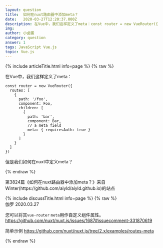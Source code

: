 ```yaml
---
layout: question
title:  如何在nuxt路由器中添加meta？
date:   2020-03-27T12:20:37.000Z
description: 在Vue中，我们这样定义了meta：const router = new VueRouter({  routes  \[    {      pa...
img: 
author: 小卤蛋
category: question
answer: 1
tags: JavaScript Vue.js
topic: Vue.js
---
```

<div class="article-root">
  <div class="article">
    {% include articleTitle.html info=page %}
    {% raw %}
    <div class="article-content"><p><font style="vertical-align: inherit;"><font style="vertical-align: inherit;">在Vue中，我们这样定义了meta：</font></font></p>

<pre><code>const router = new VueRouter({<font></font>
  routes: [<font></font>
    {<font></font>
      path: '/foo',<font></font>
      component: Foo,<font></font>
      children: [<font></font>
        {<font></font>
          path: 'bar',<font></font>
          component: Bar,<font></font>
          // a meta field<font></font>
          meta: { requiresAuth: true }<font></font>
        }<font></font>
      ]<font></font>
    }<font></font>
  ]<font></font>
})<font></font>
</code></pre>

<p><font style="vertical-align: inherit;"><font style="vertical-align: inherit;">但是我们如何在nuxt中定义meta？</font></font></p></div>
    {% endraw %}
  </div>
  <p class="winter_mark">第3824篇《如何在nuxt路由器中添加meta？》来自Winter(https://github.com/aiyld/aiyld.github.io)的站点</p>
  <div class="discuss-wrapper">
    {% include discussTitle.html info=page %}
    {% raw %}
    <div class="discuss-list">
    <div class="discuss-item">
        <div class="discuss-parent">
          <div class="discuss-meta">
            <span class="discuss-user">伽罗</span>
            <span class="discuss-time">2020.03.27</span>
          </div>
          <div class="discuss-comment"><p><font style="vertical-align: inherit;"><font style="vertical-align: inherit;">您可以将其</font></font><code>vue-router</code> <code>meta</code><font style="vertical-align: inherit;"><font style="vertical-align: inherit;">用作自定义组件属性。
</font></font><a href="https://github.com/nuxt/nuxt.js/issues/1687#issuecomment-331870619" rel="noreferrer"><font style="vertical-align: inherit;"><font style="vertical-align: inherit;">https://github.com/nuxt/nuxt.js/issues/1687#issuecomment-331870619</font></font></a></p>

<p><font style="vertical-align: inherit;"><font style="vertical-align: inherit;">简单示例
 </font></font><a href="https://github.com/nuxt/nuxt.js/tree/2.x/examples/routes-meta" rel="noreferrer"><font style="vertical-align: inherit;"><font style="vertical-align: inherit;">https://github.com/nuxt/nuxt.js/tree/2.x/examples/routes-meta</font></font></a></p></div>
        </div></div>
    </div>
    {% endraw %}
  </div>
<div>

